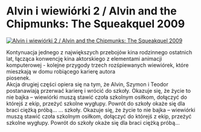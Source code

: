 Alvin i wiewiórki 2 / Alvin and the Chipmunks: The Squeakquel 2009 
=============
[![Alvin i wiewiórki 2 / Alvin and the Chipmunks: The Squeakquel 2009 ](http://vidos.pl/images/player.gif)](http://vidos.pl/alvin-i-wiewiorki-2-alvin-and-the-chipmunks-the-squeakquel-2009)

 Kontynuacja jednego z największych przebojów kina rodzinnego ostatnich lat, łącząca konwencję kina aktorskiego z elementami animacji komputerowej - kolejne przygody trzech rozśpiewanych wiewiórek, które mieszkają w domu robiącego karierę autora     piosenek.                                                                                                               Akcja drugiej części opiera się na tym, że Alvin, Szymon i Teodor postanawiają przerwać karierę i wrócić do szkoły. Okazuje się, że życie to nie bajka – wiewiórki muszą stawić czoła szkolnym osiłkom, dołączyć do którejś z ekip, przeżyć szkolne wygłupy. Powrót do szkoły okaże się dla braci ciężką próbą...  ... szkoły. Okazuje się, że życie to nie bajka – wiewiórki muszą stawić czoła szkolnym osiłkom, dołączyć do którejś z ekip, przeżyć szkolne wygłupy. Powrót do szkoły okaże się dla braci ciężką próbą...
